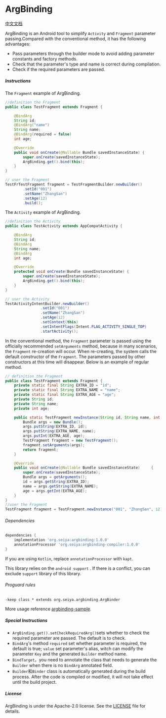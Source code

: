 # ArgBinding
[中文文档](README_CN.md)

ArgBinding is an Android tool to simplify `Activity` and `Fragment` parameter passing.Compared with the conventional method, it has the following advantages:

- Pass parameters through the builder mode to avoid adding parameter constants and factory methods.
- Check that the parameter's type and name is correct during compilation.
- Check if the required parameters are passed.

##### Instructions

The `Fragment` example of ArgBinding.

```java
//definition the Fragment
public class TestFragment extends Fragment {

    @BindArg
    String id;
    @BindArg("name")
    String name;
    @BindArg(required = false)
    int age;

    @Override
    public void onCreate(@Nullable Bundle savedInstanceState) {
        super.onCreate(savedInstanceState);
        ArgBinding.get().bind(this);
    }
}

// user the Fragment
TestFrTestFragment fragment = TestFragmentBuilder.newBuilder()
        .setId("001")
        .setName("ZhangSan")
        .setAge(12)
        .build();
```

The `Activity` example of ArgBinding.

```java
//definition the Activity
public class TestActivity extends AppCompatActivity {

    @BindArg
    String id;
    @BindArg
    String name;
    @BindArg
    int age;

    @Override
    protected void onCreate(Bundle savedInstanceState) {
        super.onCreate(savedInstanceState);
        ArgBinding.get().bind(this);
    }
}

// user the Activity
TestActivityIntentBuilder.newBuilder()
                .setId("001")
                .setName("ZhangSan")
                .setAge(12)
                .setContext(this)
                .setIntentFlags(Intent.FLAG_ACTIVITY_SINGLE_TOP)
                .startActivity();
```

In the conventional method, the `Fragment` parameter is passed using the officially recommended `setArguments` method, because in many scenarios, the `Fragment` re-creation will occur. When re-creating, the system calls the default constructor of the `Fragment`. The parameters passed by other constructors at this time will disappear. Below is an example of regular method.

```java
// definition the Fragment
public class TestFragment extends Fragment {
    private static final String EXTRA_ID = "id";
    private static final String EXTRA_NAME = "name";
    private static final String EXTRA_AGE = "age";
    private String id;
    private String name;
    private int age;

    public static TestFragment newInstance(String id, String name, int age) {
        Bundle args = new Bundle();
        args.putString(EXTRA_ID, id);
        args.putString(EXTRA_NAME, name);
        args.putInt(EXTRA_AGE, age);
        TestFragment fragment = new TestFragment();
        fragment.setArguments(args);
        return fragment;
    }

    @Override
    public void onCreate(@Nullable Bundle savedInstanceState) 	  {
        super.onCreate(savedInstanceState);
        Bundle args = getArguments();
        id = args.getString(EXTRA_ID);
        name = args.getString(EXTRA_NAME);
        age = args.getInt(EXTRA_AGE);
    }
}
//user the Fragment
TestFragment fragment = TestFragment.newInstance("001", "ZhangSan", 12);
```

###### Dependencies

```groovy
dependencies {
    implementation 'org.seiya:argbinding:1.0.0'
    annotationProcessor 'org.seiya:argbinding-compiler:1.0.0'
}
```

If you are using `Kotlin`, replace `annotationProcessor` with `kapt`.

This library relies on the `android support` . If there is a conflict, you can exclude `support` library of this library.

###### Proguard rules

```
-keep class * extends org.seiya.argbinding.ArgBinder
```

More usage reference [argbinding-sample](https://github.com/hbzha/ArgBinding/tree/master/argbinding-sample).

##### Special Instructions

- `ArgBinding.get().setCheckRequiredArg()`sets whether to check the required parameter are passed. The default is to check.
- `BindArg`'s method `required` set whether parameter is required, the default is true; `value` set parameter's alias, witch can modify the parameter `Key` and the generated `Builder` method name.
- `BindTarget`，you need to annotate the class that needs to generate the `Builder` when there is no `BindArg` annotated field.
- `Builder`和`Binder` class is automatically generated during the build process. After the code is compiled or modified, it will not take effect until the build project.

##### License

ArgBinding is under the Apache-2.0 license. See the [LICENSE](LICENSE) file for details.




